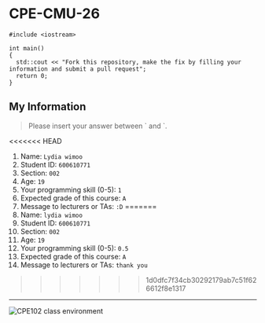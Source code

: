 # CPE-CMU-26
>
```
#include <iostream>

int main()
{
  std::cout << "Fork this repository, make the fix by filling your information and submit a pull request";
  return 0;
}
```

## My Information
> Please insert your answer between \` and \`.

<<<<<<< HEAD
1. Name: `Lydia wimoo`
2. Student ID: `600610771`
3. Section: `002`
4. Age: `19`
5. Your programming skill (0-5): `1`
6. Expected grade of this course: `A`
7. Message to lecturers or TAs: `:D`
=======
1. Name: `lydia wimoo`
2. Student ID: `600610771`
3. Section: `002`
4. Age: `19`
5. Your programming skill (0-5): `0.5`
6. Expected grade of this course: `A`
7. Message to lecturers or TAs: `thank you`
>>>>>>> 1d0dfc7f34cb30292179ab7c51f626612f8e1317

---
![CPE102 class environment](https://github.com/tmwatchanan/CPE-CMU-26/raw/master/cpe102_class_envi.jpg)
